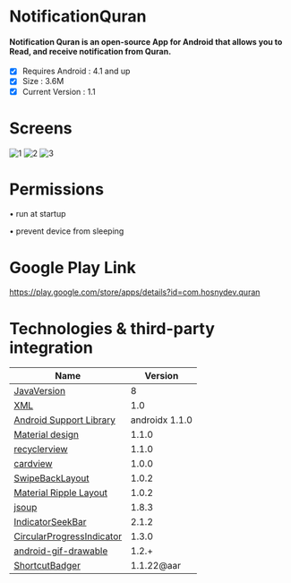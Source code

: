 # NotificationQuran
#### Notification Quran is an open-source App for Android that allows you to Read, and receive notification from Quran. ####

- [x] Requires Android : 4.1 and up
- [x] Size : 3.6M
- [x] Current Version : 1.1

# Screens
![1](https://lh3.googleusercontent.com/OSPH7uGjWL6aGE1Wx8bZGEv9jw7tAvP0j0_712Kht3gtFPD-sKZH8A8stMiU4-0aqw=w1093-h508-rw)
![2](https://lh3.googleusercontent.com/sAcp3O4fhvQ-DbAY-Z-ZoF0nvviGcbuKHp4STmSlILqCUxGfAkcgkzwKAatTdSurqIc=w1093-h508-rw)
![3](https://lh3.googleusercontent.com/I-i_ygt-02tiSUuQdgS_lc0SrBqC9q-xkRnAQ9kuT14JPXVjUnmEKvown0krRx4EKbw=w1093-h508-rw) 

# Permissions 
•	run at startup

•	prevent device from sleeping

# Google Play Link
https://play.google.com/store/apps/details?id=com.hosnydev.quran


# Technologies & third-party integration
| Name                       | Version          |
| -------------------------- | ---------------- |
| [JavaVersion](https://developer.android.com/studio/write/java8-support "JavaVersion")                | 8                |
| [XML](https://developer.android.com/guide/topics/ui/declaring-layout "XML")                        | 1.0              |
| [Android Support Library](https://developer.android.com/jetpack/androidx/releases/appcompat "Android Support Library")    | androidx 1.1.0   |
| [Material design ](https://material.io/ "Material design")            | 1.1.0            |
| [recyclerview ](https://developer.android.com/jetpack/androidx/releases/recyclerview "recyclerview")               | 1.1.0            |
| [cardview](https://developer.android.com/jetpack/androidx/releases/cardview "cardview")                   | 1.0.0            |
| [SwipeBackLayout](https://github.com/gongwen/SwipeBackLayout "SwipeBackLayout")            | 1.0.2            |
| [Material Ripple Layout](https://github.com/balysv/material-ripple "Material Ripple Layout")     | 1.0.2            |
| [jsoup](https://github.com/jhy/jsoup "jsoup")                      | 1.8.3            |
| [IndicatorSeekBar](https://github.com/warkiz/IndicatorSeekBar "IndicatorSeekBar")           | 2.1.2            |
| [CircularProgressIndicator](https://github.com/antonKozyriatskyi/CircularProgressIndicator "CircularProgressIndicator")  | 1.3.0            |
| [android-gif-drawable ](https://github.com/koral--/android-gif-drawable "android-gif-drawable ")      | 1.2.+            |
| [ShortcutBadger](https://github.com/leolin310148/ShortcutBadger/ "ShortcutBadger")             | 1.1.22@aar       | 
